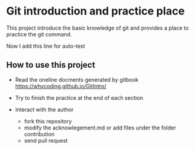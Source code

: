 # Git introduction and practice place

This project introduce the basic knowledge of git and provides a place to practice the git command. 

Now I add this line for auto-test

## How to use this project

* Read the oneline docments generated by gitbook 
https://whycoding.github.io/GitIntro/

* Try to finish the practice at the end of each section
* Interact with the author
	* fork this repository
	* modify the acknowlegement.md or add files under the folder contribution
	* send pull request 
